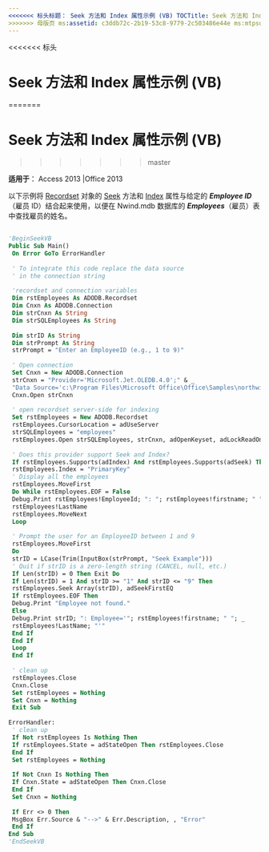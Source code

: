 ```yaml
---
<<<<<<< 标头标题： Seek 方法和 Index 属性示例 (VB) TOCTitle: Seek 方法和 Index 属性示例 (VB) === 标题： Seek 方法和 Index 属性示例 (VB) TOCTitle: Seek 方法和 Index 属性示例 (VB)
>>>>>>> 母版页 ms:assetid: c3ddb72c-2b19-53c8-9779-2c503486e44e ms:mtpsurl: https://msdn.microsoft.com/library/JJ249957(v=office.15) ms:contentKeyID: 48547577 ms.date: 09/18/2015 mtps_version: office.15.aspx
---
```


<<<<<<< 标头
# <a name="seek-method-and-index-property-example-vb"></a>Seek 方法和 Index 属性示例 (VB)
=======
# <a name="seek-method-and-index-property-example-vb"></a>Seek 方法和 Index 属性示例 (VB)
>>>>>>> master


**适用于**： Access 2013 |Office 2013

以下示例将 [Recordset](recordset-object-ado.md) 对象的 [Seek](seek-method-ado.md) 方法和 [Index](index-property-ado.md) 属性与给定的 ***Employee ID***（雇员 ID）结合起来使用，以便在 Nwind.mdb 数据库的 ***Employees***（雇员）表中查找雇员的姓名。

```vb 
 
'BeginSeekVB 
Public Sub Main() 
 On Error GoTo ErrorHandler 
 
 ' To integrate this code replace the data source 
 ' in the connection string 
 
 'recordset and connection variables 
 Dim rstEmployees As ADODB.Recordset 
 Dim Cnxn As ADODB.Connection 
 Dim strCnxn As String 
 Dim strSQLEmployees As String 
 
 Dim strID As String 
 Dim strPrompt As String 
 strPrompt = "Enter an EmployeeID (e.g., 1 to 9)" 
 
 ' Open connection 
 Set Cnxn = New ADODB.Connection 
 strCnxn = "Provider='Microsoft.Jet.OLEDB.4.0';" & _ 
 "Data Source='c:\Program Files\Microsoft Office\Office\Samples\northwind.mdb';" 
 Cnxn.Open strCnxn 
 
 ' open recordset server-side for indexing 
 Set rstEmployees = New ADODB.Recordset 
 rstEmployees.CursorLocation = adUseServer 
 strSQLEmployees = "employees" 
 rstEmployees.Open strSQLEmployees, strCnxn, adOpenKeyset, adLockReadOnly, adCmdTableDirect 
 
 ' Does this provider support Seek and Index? 
 If rstEmployees.Supports(adIndex) And rstEmployees.Supports(adSeek) Then 
 rstEmployees.Index = "PrimaryKey" 
 ' Display all the employees 
 rstEmployees.MoveFirst 
 Do While rstEmployees.EOF = False 
 Debug.Print rstEmployees!EmployeeId; ": "; rstEmployees!firstname; " "; _ 
 rstEmployees!LastName 
 rstEmployees.MoveNext 
 Loop 
 
 ' Prompt the user for an EmployeeID between 1 and 9 
 rstEmployees.MoveFirst 
 Do 
 strID = LCase(Trim(InputBox(strPrompt, "Seek Example"))) 
 ' Quit if strID is a zero-length string (CANCEL, null, etc.) 
 If Len(strID) = 0 Then Exit Do 
 If Len(strID) = 1 And strID >= "1" And strID <= "9" Then 
 rstEmployees.Seek Array(strID), adSeekFirstEQ 
 If rstEmployees.EOF Then 
 Debug.Print "Employee not found." 
 Else 
 Debug.Print strID; ": Employee='"; rstEmployees!firstname; " "; _ 
 rstEmployees!LastName; "'" 
 End If 
 End If 
 Loop 
 End If 
 
 ' clean up 
 rstEmployees.Close 
 Cnxn.Close 
 Set rstEmployees = Nothing 
 Set Cnxn = Nothing 
 Exit Sub 
 
ErrorHandler: 
 ' clean up 
 If Not rstEmployees Is Nothing Then 
 If rstEmployees.State = adStateOpen Then rstEmployees.Close 
 End If 
 Set rstEmployees = Nothing 
 
 If Not Cnxn Is Nothing Then 
 If Cnxn.State = adStateOpen Then Cnxn.Close 
 End If 
 Set Cnxn = Nothing 
 
 If Err <> 0 Then 
 MsgBox Err.Source & "-->" & Err.Description, , "Error" 
 End If 
End Sub 
'EndSeekVB 
```

